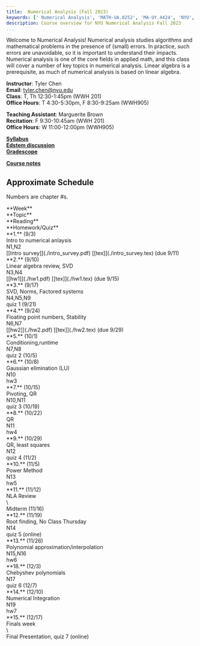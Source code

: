 ```yaml
---
title:  Numerical Analysis (Fall 2023)
keywords: [' Numerical Analysis', 'MATH-UA.0252', 'MA-UY.4424', 'NYU', 'Courant', 'Tandon']
description: Course overview for NYU Numerical Analysis Fall 2023
...
```


Welcome to Numerical Analysis!
Numerical analysis studies algorithms and mathematical problems in the presence of (small) errors. 
In practice, such errors are unavoidable, so it is important to understand their impacts.
Numerical analysis is one of the core fields in applied math, and this class will cover a number of key topics in numerical analysis.
Linear algebra is a prerequisite, as much of numerical analysis is based on linear algebra.


**Instructor**: Tyler Chen  
**Email**: tyler.chen@nyu.edu  
**Class**: T, Th 12:30-1:45pm (WWH 201)  
**Office Hours**: T 4:30-5:30pm, F 8:30-9:25am (WWH905)


**Teaching Assistant**: Marguerite Brown  
**Recitation**: F 9:30-10:45am (WWH 201)  
**Office Hours**: W 11:00-12:00pm (WWH905)  


[**Syllabus**](./syllabus.html)  
[**Edstem discussion**](https://edstem.org/us/courses/42531)  
[**Gradescope**](https://www.gradescope.com/courses/570477)  

[**Course notes**](https://drive.google.com/drive/folders/1LoUWMWRhfmxynBCvXTYJWDDl4le5fzRW?usp=sharing)


## Approximate Schedule

Numbers are chapter \#s.

<div class="schedule-container">

<div class="week weektitle">
<div class="label">**Week**</div>
<div class="topic">**Topic**</div>
<div class="reading">**Reading**</div>
<div class="hw">**Homework/Quiz**</div>
</div>


<div class="week">
<div class="label">**1.** (9/3)</div>
<div class="topic">Intro to numerical anlaysis</div>
<div class="reading">N1,N2</div>
<div class="hw">[[Intro survey]](./intro_survey.pdf) [[tex]](./intro_survey.tex) (due 9/11)</div>
</div>

<div class="week">
<div class="label">**2.** (9/10)</div>
<div class="topic">Linear algebra review, SVD</div>
<div class="reading">N3,N4</div>
<div class="hw">[[hw1]](./hw1.pdf) [[tex]](./hw1.tex) (due 9/15)</div>
</div>

<div class="week current">
<div class="label">**3.** (9/17)</div>
<div class="topic">SVD, Norms, Factored systems</div>
<div class="reading">N4,N5,N9 </div>
<div class="hw">quiz 1 (9/21)</div>
</div>

<div class="week">
<div class="label">**4.** (9/24)</div>
<div class="topic">Floating point numbers, Stability</div>
<div class="reading">N6,N7 </div>
<div class="hw">[[hw2]](./hw2.pdf) [[tex]](./hw2.tex) (due 9/29)</div>
</div>

<div class="week">
<div class="label">**5.** (10/1)</div>
<div class="topic">Conditioning,runtime</div>
<div class="reading">N7,N8 </div>
<div class="hw">quiz 2 (10/5) </div>
</div>

<div class="week">
<div class="label">**6.** (10/8)</div>
<div class="topic">Gaussian elimination (LU)</div>
<div class="reading">N10 </div>
<div class="hw">hw3 </div>
</div>

<div class="week">
<div class="label">**7.** (10/15)</div>
<div class="topic">Pivoting, QR</div>
<div class="reading">N10,N11 </div>
<div class="hw">quiz 3 (10/19) </div>
</div>

<div class="week">
<div class="label">**8.** (10/22)</div>
<div class="topic">QR</div>
<div class="reading">N11 </div>
<div class="hw">hw4</div>
</div>

<div class="week">
<div class="label">**9.** (10/29)</div>
<div class="topic">QR, least squares</div>
<div class="reading">N12 </div>
<div class="hw">quiz 4 (11/2) </div>
</div>

<div class="week">
<div class="label">**10.** (11/5)</div>
<div class="topic">Power Method</div>
<div class="reading">N13 </div>
<div class="hw">hw5</div>
</div>

<div class="week">
<div class="label">**11.** (11/12)</div>
<div class="topic">NLA Review</div>
<div class="reading">\ </div>
<div class="hw">Midterm (11/16)</div>
</div>

<div class="week">
<div class="label">**12.** (11/19)</div>
<div class="topic">Root finding, No Class Thursday</div>
<div class="reading">N14 </div>
<div class="hw">quiz 5 (online)</div>
</div>

<div class="week">
<div class="label">**13.** (11/26)</div>
<div class="topic">Polynomial approximation/interpolation</div>
<div class="reading">N15,N16 </div>
<div class="hw">hw6 </div>
</div>

<div class="week">
<div class="label">**18.** (12/3)</div>
<div class="topic">Chebyshev polynomials </div>
<div class="reading">N17 </div>
<div class="hw">quiz 6 (12/7)</div>
</div>

<div class="week">
<div class="label">**14.** (12/10)</div>
<div class="topic">Numerical Integration</div>
<div class="reading">N19 </div>
<div class="hw">hw7 </div>
</div>

<div class="week">
<div class="label">**15.** (12/17)</div>
<div class="topic">Finals week</div>
<div class="reading">\ </div>
<div class="hw">Final Presentation, quiz 7 (online) </div>
</div>


</div>
